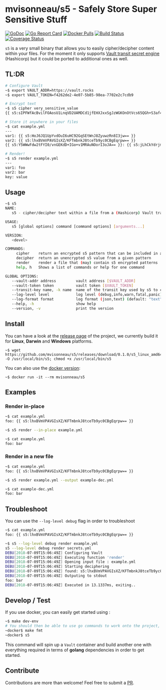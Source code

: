 # mvisonneau/s5 - Safely Store Super Sensitive Stuff

[![GoDoc](https://godoc.org/github.com/mvisonneau/s5?status.svg)](https://godoc.org/github.com/mvisonneau/s5/app)
[![Go Report Card](https://goreportcard.com/badge/github.com/mvisonneau/s5)](https://goreportcard.com/report/github.com/mvisonneau/s5)
[![Docker Pulls](https://img.shields.io/docker/pulls/mvisonneau/s5.svg)](https://hub.docker.com/r/mvisonneau/s5/)
[![Build Status](https://travis-ci.org/mvisonneau/s5.svg?branch=master)](https://travis-ci.org/mvisonneau/s5)
[![Coverage Status](https://coveralls.io/repos/github/mvisonneau/s5/badge.svg?branch=master)](https://coveralls.io/github/mvisonneau/s5?branch=master)

`s5` is a very small binary that allows you to easily cipher/decipher content within your files. For the moment it only supports [Vault transit secret engine](https://www.vaultproject.io/docs/secrets/transit/index.html) (Hashicorp) but it could be ported to additional ones as well.

## TL:DR

```bash
# Configure Vault
~$ export VAULT_ADDR=https://vault.rocks
~$ export VAULT_TOKEN=f4262de2-4e07-5b85-98ea-7702e2c7cdb9

# Encrypt text
~$ s5 cipher very_sensitive_value
{{ s5:sIPFWfAcBvilFOAosU1LnqVD2UAMDCd1jfEHXJxxSgJzWGKOnOtVcs65QGh+S3af4Wo= }}

# Store it anywhere in your files
~$ cat example.yml
---
var1: {{ s5:HoJ6JQ1UpYvdOuI6uHC92GqSEtWnJ8ZyuwzRn8I3jw== }}
var2: {{ s5:lhxBVmVPAVGIsXZ/KFTmbnkJ8tceTb9yc0CBgEqrpw== }}
{{ s5:Y5WWwFdw2tFYI0/vnGEKdD+IGo+v1MRAuNOorI3oJA== }}: {{ s5:jLhCkYdrjmlUE5bv7Z3ijxu/S4Lfavx2svWlSAD8sWHV }}

# Render!
~$ s5 render example.yml
---
var1: foo
var2: bar
key: value
```

## Usage

```bash
~$ s5
NAME:
   s5 - cipher/decipher text within a file from a (Hashicorp) Vault transit key

USAGE:
   s5 [global options] command [command options] [arguments...]

VERSION:
   <devel>

COMMANDS:
     cipher    return an encrypted s5 pattern that can be included in any file
     decipher  return an unencrypted s5 value from a given pattern
     render    render a file that (may) contain s5 encrypted patterns
     help, h   Shows a list of commands or help for one command

GLOBAL OPTIONS:
   --vault-addr address         vault address [$VAULT_ADDR]
   --vault-token token          vault token [$VAULT_TOKEN]
   --transit-key name, -k name  name of the transit key used by s5 to cipher/decipher data (default: "default") [$S5_TRANSIT_KEY]
   --log-level level            log level (debug,info,warn,fatal,panic) (default: "info") [$S5_LOG_LEVEL]
   --log-format format          log format (json,text) (default: "text") [$S5_LOG_FORMAT]
   --help, -h                   show help
   --version, -v                print the version
```

## Install

You can have a look at the [release page](https://github.com/mvisonneau/s5/releases) of the project, we currently build it for **Linux**, **Darwin** and **Windows** platforms.

```
~$ wget https://github.com/mvisonneau/s5/releases/download/0.1.0/s5_linux_amd64 -O /usr/local/bin/s5; chmod +x /usr/local/bin/s5
```

You can also use the [docker version](https://hub.docker.com/r/mvisonneau/s5):

```
~$ docker run -it --rm mvisonneau/s5
```

## Examples

### Render in-place

```bash
~$ cat example.yml
foo: {{ s5:lhxBVmVPAVGIsXZ/KFTmbnkJ8tceTb9yc0CBgEqrpw== }}

~$ s5 render --in-place example.yml

~$ cat example.yml
foo: bar
```

### Render in a new file

```bash
~$ cat example.yml
foo: {{ s5:lhxBVmVPAVGIsXZ/KFTmbnkJ8tceTb9yc0CBgEqrpw== }}

~$ s5 render example.yml --output example-dec.yml

~$ cat example-dec.yml
foo: bar
```

## Troubleshoot

You can use the `--log-level debug` flag in order to troubleshoot

```bash
~$ cat example.yml
foo: {{ s5:lhxBVmVPAVGIsXZ/KFTmbnkJ8tceTb9yc0CBgEqrpw== }}

~$ s5 --log-level debug render example.yml
s5 --log-level debug render secrets.yml
DEBU[2018-07-09T15:06:49Z] Configuring Vault
DEBU[2018-07-09T15:06:49Z] Executing function 'render'
DEBU[2018-07-09T15:06:49Z] Opening input file : example.yml
DEBU[2018-07-09T15:06:49Z] Starting deciphering
DEBU[2018-07-09T15:06:49Z] found: s5:lhxBVmVPAVGIsXZ/KFTmbnkJ8tceTb9yc0CBgEqrpw==
DEBU[2018-07-09T15:06:49Z] Outputing to stdout
foo: bar
DEBU[2018-07-09T15:06:49Z] Executed in 13.1337ms, exiting..
```

## Develop / Test

If you use docker, you can easily get started using :

```bash
~$ make dev-env
# You should then be able to use go commands to work onto the project, eg:
~docker$ make fmt
~docker$ s5
```

This command will spin up a `Vault` container and build another one with everything required in terms of **golang** dependencies in order to get started.

## Contribute

Contributions are more than welcome! Feel free to submit a [PR](https://github.com/mvisonneau/s5/pulls).
